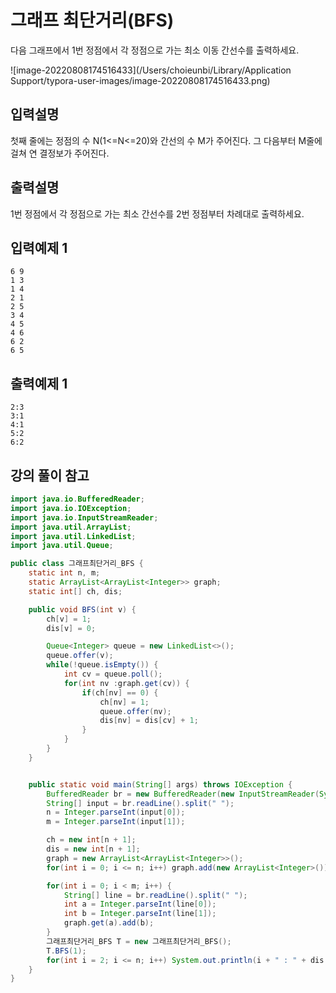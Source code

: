# 그래프 최단거리(BFS)

다음 그래프에서 1번 정점에서 각 정점으로 가는 최소 이동 간선수를 출력하세요.

![image-20220808174516433](/Users/choieunbi/Library/Application Support/typora-user-images/image-20220808174516433.png)

## 입력설명
첫째 줄에는 정점의 수 N(1<=N<=20)와 간선의 수 M가 주어진다. 그 다음부터 M줄에 걸쳐 연 결정보가 주어진다.



## 출력설명
1번 정점에서 각 정점으로 가는 최소 간선수를 2번 정점부터 차례대로 출력하세요.



## 입력예제 1

```
6 9
1 3
1 4
2 1
2 5
3 4
4 5
4 6
6 2
6 5
```



## 출력예제 1

```
2:3
3:1
4:1
5:2
6:2
```



## 강의 풀이 참고

```java
import java.io.BufferedReader;
import java.io.IOException;
import java.io.InputStreamReader;
import java.util.ArrayList;
import java.util.LinkedList;
import java.util.Queue;

public class 그래프최단거리_BFS {
    static int n, m;
    static ArrayList<ArrayList<Integer>> graph;
    static int[] ch, dis;

    public void BFS(int v) {
        ch[v] = 1;
        dis[v] = 0;

        Queue<Integer> queue = new LinkedList<>();
        queue.offer(v);
        while(!queue.isEmpty()) {
            int cv = queue.poll();
            for(int nv :graph.get(cv)) {
                if(ch[nv] == 0) {
                    ch[nv] = 1;
                    queue.offer(nv);
                    dis[nv] = dis[cv] + 1;
                }
            }
        }
    }


    public static void main(String[] args) throws IOException {
        BufferedReader br = new BufferedReader(new InputStreamReader(System.in));
        String[] input = br.readLine().split(" ");
        n = Integer.parseInt(input[0]);
        m = Integer.parseInt(input[1]);

        ch = new int[n + 1];
        dis = new int[n + 1];
        graph = new ArrayList<ArrayList<Integer>>();
        for(int i = 0; i <= n; i++) graph.add(new ArrayList<Integer>());

        for(int i = 0; i < m; i++) {
            String[] line = br.readLine().split(" ");
            int a = Integer.parseInt(line[0]);
            int b = Integer.parseInt(line[1]);
            graph.get(a).add(b);
        }
        그래프최단거리_BFS T = new 그래프최단거리_BFS();
        T.BFS(1);
        for(int i = 2; i <= n; i++) System.out.println(i + " : " + dis[i]);
    }
}
```

